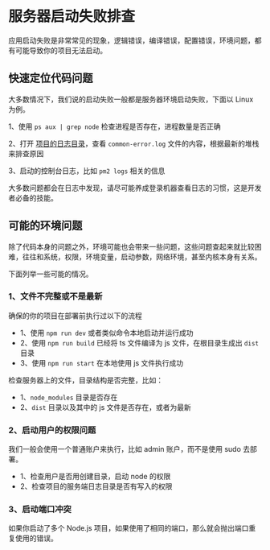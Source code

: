 # 服务器启动失败排查

应用启动失败是非常常见的现象，逻辑错误，编译错误，配置错误，环境问题，都有可能导致你的项目无法启动。


## 快速定位代码问题

大多数情况下，我们说的启动失败一般都是服务器环境启动失败，下面以 Linux 为例。

1、使用 `ps aux | grep node` 检查进程是否存在，进程数量是否正确

2、打开 [项目的日志目录](/docs/logger_v3#配置日志根目录)，查看 `common-error.log` 文件的内容，根据最新的堆栈来排查原因

3、启动的控制台日志，比如 `pm2 logs` 相关的信息


大多数问题都会在日志中发现，请尽可能养成登录机器查看日志的习惯，这是开发者必备的技能。



## 可能的环境问题

除了代码本身的问题之外，环境可能也会带来一些问题，这些问题查起来就比较困难，往往和系统，权限，环境变量，启动参数，网络环境，甚至内核本身有关系。

下面列举一些可能的情况。

### 1、文件不完整或不是最新

确保的你的项目在部署前执行过以下的流程

- 1、使用 `npm run dev` 或者类似命令本地启动并运行成功
- 2、使用 `npm run build` 已经将 ts 文件编译为 js 文件，在根目录生成出 `dist` 目录
- 3、使用 `npm run start` 在本地使用 js 文件执行成功

检查服务器上的文件，目录结构是否完整，比如：

- 1、`node_modules` 目录是否存在
- 2、`dist` 目录以及其中的 js 文件是否存在，或者为最新

### 2、启动用户的权限问题

我们一般会使用一个普通账户来执行，比如 admin 账户，而不是使用 sudo  去部署。

- 1、检查用户是否用创建目录，启动 node 的权限
- 2、检查项目的服务端日志目录是否有写入的权限

### 3、启动端口冲突

如果你启动了多个 Node.js 项目，如果使用了相同的端口，那么就会抛出端口重复使用的错误。

